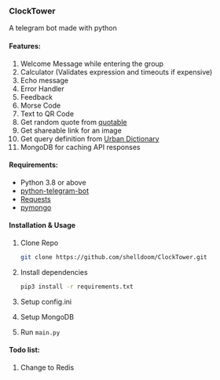 ### ClockTower

A telegram bot made with python

#### Features:

1. Welcome Message while entering the group
2. Calculator (Validates expression and timeouts if expensive)
3. Echo message
4. Error Handler
5. Feedback
6. Morse Code
7. Text to QR Code
8. Get random quote from [quotable](https://github.com/lukePeavey/quotable)
9. Get shareable link for an image
10. Get query definition from [Urban Dictionary](https://api.urbandictionary.com/v0/define?term=urban%20dictionary)
11. MongoDB for caching API responses

#### Requirements:

- Python 3.8 or above
- [python-telegram-bot](https://python-telegram-bot.org/)
- [Requests](https://docs.python-requests.org/en/master/)
- [pymongo](https://github.com/mongodb/mongo-python-driver)

#### Installation & Usage
1. Clone Repo
   
   ```bash
   git clone https://github.com/shelldoom/ClockTower.git
   ```
   
1. Install dependencies
	```bash
	pip3 install -r requirements.txt
	```
1. Setup config.ini
1. Setup MongoDB
1. Run `main.py`

#### Todo list:

1. Change to Redis
